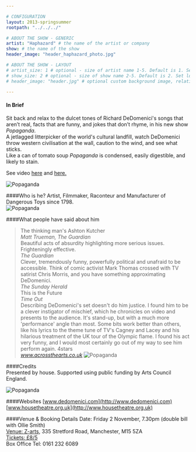 ```yaml
---

# CONFIGURATION
layout: 2013-springsummer
rootpath: "../../../"

# ABOUT THE SHOW - GENERIC
artist: "Haphazard" # the name of the artist or company
show: # the name of the show
header_image: "header_haphazard_photo.jpg" 

# ABOUT THE SHOW - LAYOUT
# artist_size: 1 # optional - size of artist name 1-5. Default is 1. Set longer names to lower values
# show_size: 2 # optional - size of show name 2-5. Default is 2. Set longer names to lower values
# header_image: "header.jpg" # optional custom background image, relative to current page

---
```


#### In Brief
Sit back and relax to the dulcet tones of Richard DeDomenici's songs that aren’t real, facts that are funny, and jokes that don’t rhyme, in his new show *Popaganda*.    
A jetlagged litterpicker of the world's cultural landfill, watch DeDomenici throw western civilisation at the wall, caution to the wind, and see what sticks.    
Like a can of tomato soup *Popaganda* is condensed, easily digestible, and likely to stain.    

See video [here](http://www.youtube.com/watch?v=T3bCKVk2Ui0) and [here.](http://www.youtube.com/watch?v=K3ONqPgGbCk)    

![Popaganda](Popaganda.jpg)     

####Who is he?
Artist, Filmmaker, Raconteur and Manufacturer of Dangerous Toys since 1798.    
![Popaganda](rd2.jpg)

####What people have said about him
>The thinking man's Ashton Kutcher<br>*Matt Trueman, The Guardian*    
>Beautiful acts of absurdity highlighting more serious issues.  Frighteningly effective.<br>*The Guardian*       
>Clever, tremendously funny, powerfully political and unafraid to be accessible.  Think of comic activist Mark Thomas crossed with TV satirist Chris Morris, and you have something approximating DeDomenici.<br>*The Sunday Herald*    
>This is the Future<br>*Time Out*    
>Describing DeDomenici's set doesn't do him justice. I found him to be a clever instigator of mischief, which he chronicles on video and presents to the audience. It's stand-up, but with a much more 'performance' angle than most. Some bits work better than others, like his lyrics to the theme tune of TV's Cagney and Lacey and his hilarious treatment of the UK tour of the Olympic flame. I found his act very funny, and I would most certainly go out of my way to see him perform again. 4stars <br>*www.acrossthearts.co.uk*
![Popaganda](rd6.jpg)


####Credits       
Presented by house.  Supported using public funding by Arts Council England.

![Popaganda](rd5.jpg)    

####Websites
[www.dedomenici.com](http://www.dedomenici.com)    
[www.housetheatre.org.uk](http://www.housetheatre.org.uk)


####Venue & Booking Details
Date: Friday 2 November, 7.30pm (double bill with Ollie Smith)   
[Venue: Z-arts](http://www.z-arts.org/about-us/getting-here/), 335 Stretford Road, Manchester, M15 5ZA    
[Tickets: £8/5](http://www.z-arts.org/events/word-of-warning-02-nov/)    
Box Office Tel: 0161 232 6089


